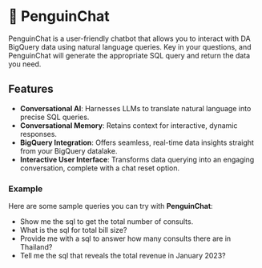 # 🐧 PenguinChat
PenguinChat is a user-friendly chatbot that allows you to interact with DA BigQuery data using natural language queries. Key in your questions, and PenguinChat will generate the appropriate SQL query and return the data you need.

## Features
- **Conversational AI**: Harnesses LLMs to translate natural language into precise SQL queries.
- **Conversational Memory**: Retains context for interactive, dynamic responses.
- **BigQuery Integration**: Offers seamless, real-time data insights straight from your BigQuery datalake.
- **Interactive User Interface**: Transforms data querying into an engaging conversation, complete with a chat reset option.


### Example
Here are some sample queries you can try with **PenguinChat**:

- Show me the sql to get the total number of consults.
- What is the sql for total bill size?
- Provide me with a sql to answer how many consults there are in Thailand?
- Tell me the sql that reveals the total revenue in January 2023?
